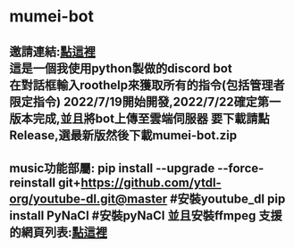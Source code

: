 # mumei-bot
邀請連結:[點這裡](https://discord.com/api/oauth2/authorize?client_id=999157840063242330&permissions=318364711936&scope=bot)  
這是一個我使用python製做的discord bot   
在對話框輸入roothelp來獲取所有的指令(包括管理者限定指令)
2022/7/19開始開發,2022/7/22確定第一版本完成,並且將bot上傳至雲端伺服器
要下載請點Release,選最新版然後下載mumei-bot.zip
---------------------------------------------------------------------------------------------
music功能部屬:
pip install --upgrade --force-reinstall git+https://github.com/ytdl-org/youtube-dl.git@master #安裝youtube_dl
pip install PyNaCl #安裝pyNaCl
並且安裝ffmpeg
支援的網頁列表:[點這裡](https://rg3.github.io/youtube-dl/supportedsites.html)
---------------------------------------------------------------------------------------------